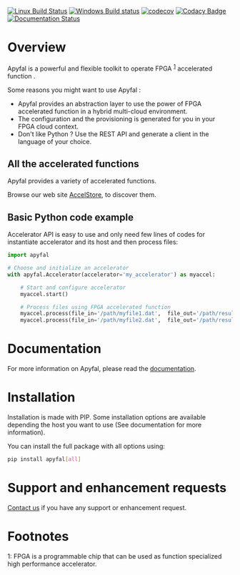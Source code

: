 [![Linux Build Status](https://travis-ci.org/Accelize/apyfal.svg?branch=master)](https://travis-ci.org/Accelize/apyfal)
[![Windows Build status](https://ci.appveyor.com/api/projects/status/87jgroaoo2iddlco/branch/master?svg=true)](https://ci.appveyor.com/project/accelize-application/apyfal/branch/master)
[![codecov](https://codecov.io/gh/Accelize/apyfal/branch/master/graph/badge.svg)](https://codecov.io/gh/Accelize/apyfal)
[![Codacy Badge](https://api.codacy.com/project/badge/Grade/b67c9a1cf17e443290b0191a7970c3d1)](https://www.codacy.com/app/Accelize/apyfal?utm_source=github.com&amp;utm_medium=referral&amp;utm_content=Accelize/apyfal&amp;utm_campaign=Badge_Grade)
[![Documentation Status](https://readthedocs.org/projects/apyfal/badge/?version=latest)](https://apyfal.readthedocs.io/en/latest/?badge=latest)

# Overview

Apyfal is a powerful and flexible toolkit to operate FPGA <sup>[1](#fpga)</sup> accelerated function .

Some reasons you might want to use Apyfal :

+ Apyfal provides an abstraction layer to use the power of FPGA accelerated function in a hybrid
  multi-cloud environment.
+ The configuration and the provisioning is generated for you in your FPGA cloud context.
+ Don't like Python ? Use the REST API and generate a client in the language of your choice.

## All the accelerated functions

Apyfal provides a variety of accelerated functions.

Browse our web site [AccelStore](https://accelstore.accelize.com), to discover them.

## Basic Python code example

Accelerator API is easy to use and only need few lines of codes for instantiate accelerator and its host and then
 process files:

```python
import apyfal

# Choose and initialize an accelerator
with apyfal.Accelerator(accelerator='my_accelerator') as myaccel:

    # Start and configure accelerator
    myaccel.start()

    # Process files using FPGA accelerated function
    myaccel.process(file_in='/path/myfile1.dat',  file_out='/path/result1.dat')
    myaccel.process(file_in='/path/myfile2.dat',  file_out='/path/result2.dat')
```

# Documentation

For more information on Apyfal, please read the [documentation](https://apyfal.readthedocs.io).

# Installation

Installation is made with PIP. Some installation options are available depending the host you want to use (See 
documentation for more information).

You can install the full package with all options using:
```bash
pip install apyfal[all]
```

# Support and enhancement requests
[Contact us](https://www.accelize.com/contact) if you have any support or enhancement request.


# Footnotes

<a name="fpga">1</a>: FPGA is a programmable chip that can be used as function specialized high performance accelerator.
